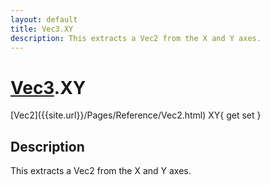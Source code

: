 ```yaml
---
layout: default
title: Vec3.XY
description: This extracts a Vec2 from the X and Y axes.
---
```

# [Vec3]({{site.url}}/Pages/Reference/Vec3.html).XY

<div class='signature' markdown='1'>
[Vec2]({{site.url}}/Pages/Reference/Vec2.html) XY{ get set }
</div>

## Description
This extracts a Vec2 from the X and Y axes.

